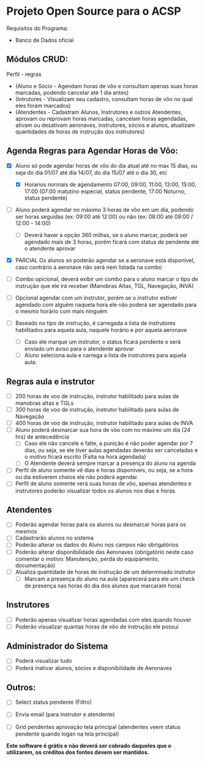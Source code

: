 Projeto Open Source para o ACSP
===============================

Requisitos do Programa:
* Banco de Dados oficial

Módulos CRUD:
-------------
Perfil - regras
* (Aluno e Sócio - Agendam horas de vôo e consultam apenas suas horas marcadas, podendo cancelar até 1 dia antes)
* (Intrutores - Visualizam seu cadastro, consultam horas de vôo no qual eles foram marcados)
* (Atendentes - Cadastram Alunos, Instrutores e outros Atendentes, aprovam ou reprovam horas marcadas, cancelam horas agendadas, ativam ou desativam aeronaves, instrutores, sócios e alunos, atualizam quantidades de horas de instrução dos instrutores)
	

Agenda Regras para Agendar Horas de Vôo:
----------------------------------------
- [x] Aluno só pode agendar horas de vôo do dia atual até no max 15 dias, ou seja do dia 01/07 até dia 14/07, do dia 15/07 até o dia 30, etc
  - [x] Horarios normais de agendamento 07:00, 09:00, 11:00, 13:00, 15:00, 17:00 (07:00 matutino especial, status pendente, 17:00 Noturno, status pendente)
- [ ] Aluno poderá agendar no máximo 3 horas de vôo em um dia, podendo ser horas seguidas (ex: 09:00 até 12:00) ou não (ex: 08:00 até 09:00 / 12:00 - 14:00)
  - [ ] Deverá haver a opção 360 milhas, se o aluno marcar, poderá ser agendado mais de 3 horas, porém ficará com status de pendente até o atendente aprovar
- [x] PARCIAL Os alunos só poderão agendar se a aeronave está disponível, caso contrário a aeronave não será nem listada na combo

- [ ] Combo opicional, deverá exibir um combo para o aluno marcar o tipo de instrução que ele irá receber (Manobras Altas, TGL, Navegação, INVA)
- [ ] Opcional agendar com um instrutor, porém se o instrutor estiver agendado com alguém naquela hora ele não poderá ser agendado para o mesmo horário com mais ninguém
- [ ] Baseado no tipo de instrução, é carregada a lista de instrutores habilitados para aquela aula, naquele horário e por aquela aeronave
  - [ ] Caso ele marque um instrutor, o status ficará pendente e será enviado um aviso para o atendente aprovar
  - [ ] Aluno seleciona aula e carrega a lista de instrutores para aquela aula:

Regras aula e instrutor
-----------------------
- [ ] 200 horas de voo de instrução, instrutor habilitado para aulas de manobras altas e TGLs
- [ ] 300 horas de voo de instrução, instrutor habilitado para aulas de Navegação
- [ ] 400 horas de voo de instrução, instrutor habilitado para aulas de INVA
- [ ] Aluno poderá desmarcar sua hora de vôo com no máximo um dia (24 hrs) de antecedência
  - [ ] Caso ele não cancele e falte, a punição é não poder agendar por 7 dias, ou seja, se ele tiver aulas agendadas deverão ser canceladas e o motivo ficará escrito (Falta na hora agendada)
  - [ ] O Atendente deverá sempre marcar a presença do aluno na agenda
- [ ] Perfil de aluno somente vê dias e horas disponiveis, ou seja, se a hora ou dia estiverem cheios ele não poderá agendar.
- [ ] Perfil de aluno somente verá suas horas de vôo, apenas atendentes e instrutores poderão visualizar todos os alunos nos dias e horas.

Atendentes
---------
- [ ] Poderão agendar horas para os alunos ou desmarcar horas para os mesmos
- [ ] Cadastrarão alunos no sistema
- [ ] Poderão alterar os dados do Aluno nos campos não obrigatórios
- [ ] Poderão alterar disponibilidade das Aeronaves (obrigatório neste caso comentar o motivo: Manutenção, perda do equipamento, documentação)
- [ ] Atualiza quantidade de horas de instrução de um determinado instrutor
  - [ ] Marcam a presença do aluno na aula (aparecerá para ele um check de presença nas horas do dia dos alunos que marcaram hora)

Instrutores
-----------
- [ ] Poderão apenas visualizar horas agendadas com eles quando houver
- [ ] Poderão visualizar quantas horas de vôo de instrução ele possui

Administrador do Sistema
------------------------
- [ ] Poderá visualizar tudo
- [ ] Poderá inativar alunos, sócios e disponibilidade de Aeronaves

Outros:
------
- [ ] Select status pendente (Filtro)
- [ ] Envia email (para instrutor e atendente)
- [ ] Grid pendentes aprovação tela principal (atendentes veem status pendente quando logan na tela principal)


**Este software é grátis e não deverá ser cobrado daqueles que o utilizarem, os créditos dos fontes devem ser mantidos.**